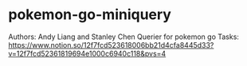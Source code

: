 # pokemon-go-miniquery
Authors: Andy Liang and Stanley Chen
Querier for pokemon go
Tasks: https://www.notion.so/12f7fcd523618006bb21d4cfa8445d33?v=12f7fcd52361819694e1000c6940c118&pvs=4
